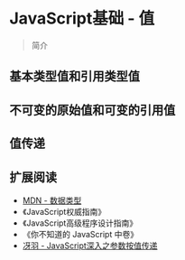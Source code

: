 # JavaScript基础 - 值
> 简介

## 基本类型值和引用类型值

## 不可变的原始值和可变的引用值

## 值传递

## 扩展阅读
- [MDN - 数据类型](https://developer.mozilla.org/zh-CN/docs/Web/JavaScript/Data_structures)
- 《JavaScript权威指南》
- 《JavaScript高级程序设计指南》
- 《你不知道的 JavaScript 中卷》
- [冴羽 - JavaScript深入之参数按值传递](https://github.com/mqyqingfeng/Blog/issues/10)